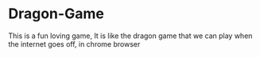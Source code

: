 # Dragon-Game
This is a fun loving game, It is like the dragon game that we can play when the internet goes off, in chrome browser
